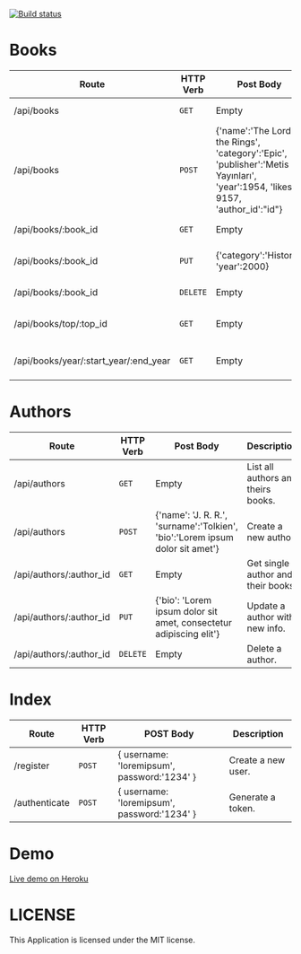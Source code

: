 [![Build status](https://api.travis-ci.org/nejdetkadir/nodejs-book-api.svg)](https://api.travis-ci.org/nejdetkadir/nodejs-book-api)
# Books
| Route | HTTP Verb	 | Post Body	 | Description	 |
| --- | --- | --- | --- |
| /api/books | `GET` | Empty | List all books. |
| /api/books | `POST` | {'name':'The Lord of the Rings', 'category':'Epic', 'publisher':'Metis Yayınları', 'year':1954, 'likes': 9157, 'author_id':"id"} | Create a new book. |
| /api/books/:book_id | `GET` | Empty | Get single book. |
| /api/books/:book_id | `PUT` | {'category':'History', 'year':2000} | Update a book with new info. |
| /api/books/:book_id | `DELETE` | Empty | Delete a book. |
| /api/books/top/:top_id | `GET` | Empty | Get the top books with your limit. |
| /api/books/year/:start_year/:end_year | `GET` | Empty | Books between two dates. |

# Authors
| Route | HTTP Verb	 | Post Body	 | Description	 |
| --- | --- | --- | --- |
| /api/authors | `GET` | Empty | List all authors and theirs books. |
| /api/authors | `POST` | {'name': 'J. R. R.', 'surname':'Tolkien', 'bio':'Lorem ipsum dolor sit amet'} | Create a new author. |
| /api/authors/:author_id | `GET` | Empty | Get single author and their books. |
| /api/authors/:author_id | `PUT` | {'bio': 'Lorem ipsum dolor sit amet, consectetur adipiscing elit'} | Update a author with new info. |
| /api/authors/:author_id | `DELETE` | Empty | Delete a author. |

# Index
| Route | HTTP Verb	 | POST Body	 | Description	 |
| --- | --- | --- | --- |
| /register | `POST` | { username: 'loremipsum', password:'1234' } | Create a new user. |
| /authenticate | `POST` | { username: 'loremipsum', password:'1234' } | Generate a token. |

# Demo
[Live demo on Heroku](https://nodejs-books-api.herokuapp.com/)

# LICENSE
This Application is licensed under the MIT license.